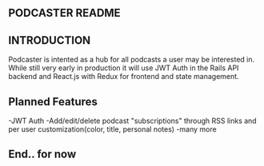 ## PODCASTER README ##

## INTRODUCTION ##

Podcaster is intented as a hub for all podcasts a user may be interested in.  While still very early in production it will use JWT Auth in the Rails API backend and React.js with Redux for frontend and state management.  

## Planned Features ##

-JWT Auth
-Add/edit/delete podcast "subscriptions" through RSS links and per user customization(color, title, personal notes)
-many more

## End.. for now ##
